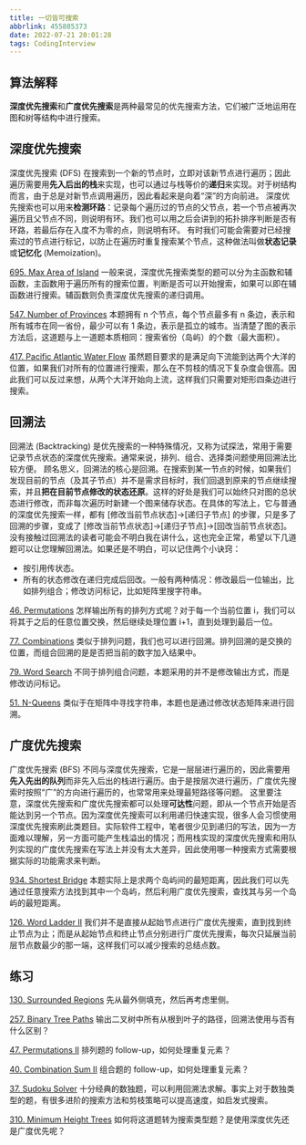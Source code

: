 ```yaml
---
title: 一切皆可搜索
abbrlink: 455805373
date: 2022-07-21 20:01:28
tags: CodingInterview
---
```

## 算法解释
**深度优先搜索**和**广度优先搜索**是两种最常见的优先搜索方法，它们被广泛地运用在图和树等结构中进行搜索。

## 深度优先搜索
深度优先搜索 (DFS) 在搜索到一个新的节点时，立即对该新节点进行遍历；因此遍历需要用**先入后出的栈**来实现，也可以通过与栈等价的**递归**来实现。对于树结构而言，由于总是对新节点调用遍历，因此看起来是向着“深”的方向前进。
深度优先搜索也可以用来**检测环路**：记录每个遍历过的节点的父节点，若一个节点被再次遍历且父节点不同，则说明有环。我们也可以用之后会讲到的拓扑排序判断是否有环路，若最后存在入度不为零的点，则说明有环。
有时我们可能会需要对已经搜索过的节点进行标记，以防止在遍历时重复搜索某个节点，这种做法叫做**状态记录**或**记忆化** (Memoization)。

[695. Max Area of Island](https://leetcode.com/problems/max-area-of-island/)
一般来说，深度优先搜索类型的题可以分为主函数和辅函数，主函数用于遍历所有的搜索位置，判断是否可以开始搜索，如果可以即在辅函数进行搜索。辅函数则负责深度优先搜索的递归调用。

[547. Number of Provinces](https://leetcode.com/problems/number-of-provinces/)
本题拥有 n 个节点，每个节点最多有 n 条边，表示和所有城市在同一省份，最少可以有 1 条边，表示是孤立的城市。当清楚了图的表示方法后，这道题与上一道题本质相同：搜索省份（岛屿）的个数（最大面积）。

[417. Pacific Atlantic Water Flow](https://leetcode.com/problems/pacific-atlantic-water-flow/)
虽然题目要求的是满足向下流能到达两个大洋的位置，如果我们对所有的位置进行搜索，那么在不剪枝的情况下复杂度会很高。因此我们可以反过来想，从两个大洋开始向上流，这样我们只需要对矩形四条边进行搜索。
<!--more-->
## 回溯法
回溯法 (Backtracking) 是优先搜索的一种特殊情况，又称为试探法，常用于需要记录节点状态的深度优先搜索。通常来说，排列、组合、选择类问题使用回溯法比较方便。
顾名思义，回溯法的核心是回溯。在搜索到某一节点的时候，如果我们发现目前的节点（及其子节点）并不是需求目标时，我们回退到原来的节点继续搜索，并且**把在目前节点修改的状态还原**。这样的好处是我们可以始终只对图的总状态进行修改，而非每次遍历时新建一个图来储存状态。在具体的写法上，它与普通的深度优先搜索一样，都有 [修改当前节点状态]→[递归子节点] 的步骤，只是多了回溯的步骤，变成了 [修改当前节点状态]→[递归子节点]→[回改当前节点状态]。
没有接触过回溯法的读者可能会不明白我在讲什么，这也完全正常，希望以下几道题可以让您理解回溯法。如果还是不明白，可以记住两个小诀窍：
- 按引用传状态。
- 所有的状态修改在递归完成后回改。一般有两种情况：修改最后一位输出，比如排列组合；修改访问标记，比如矩阵里搜字符串。

[46. Permutations](https://leetcode.com/problems/permutations/)
怎样输出所有的排列方式呢？对于每一个当前位置 i，我们可以将其于之后的任意位置交换，然后继续处理位置 i+1，直到处理到最后一位。

[77. Combinations](https://leetcode.com/problems/combinations/)
类似于排列问题，我们也可以进行回溯。排列回溯的是交换的位置，而组合回溯的是是否把当前的数字加入结果中。

[79. Word Search](https://leetcode.com/problems/word-search/)
不同于排列组合问题，本题采用的并不是修改输出方式，而是修改访问标记。

[51. N-Queens](https://leetcode.com/problems/n-queens/)
类似于在矩阵中寻找字符串，本题也是通过修改状态矩阵来进行回溯。

## 广度优先搜索
广度优先搜索 (BFS) 不同与深度优先搜索，它是一层层进行遍历的，因此需要用**先入先出的队列**而非先入后出的栈进行遍历。由于是按层次进行遍历，广度优先搜索时按照“广”的方向进行遍历的，也常常用来处理最短路径等问题。
这里要注意，深度优先搜索和广度优先搜索都可以处理**可达性**问题，即从一个节点开始是否能达到另一个节点。因为深度优先搜索可以利用递归快速实现，很多人会习惯使用深度优先搜索刷此类题目。实际软件工程中，笔者很少见到递归的写法，因为一方面难以理解，另一方面可能产生栈溢出的情况；而用栈实现的深度优先搜索和用队列实现的广度优先搜索在写法上并没有太大差异，因此使用哪一种搜索方式需要根据实际的功能需求来判断。

[934. Shortest Bridge](https://leetcode.com/problems/shortest-bridge/)
本题实际上是求两个岛屿间的最短距离，因此我们可以先通过任意搜索方法找到其中一个岛屿，然后利用广度优先搜索，查找其与另一个岛屿的最短距离。

[126. Word Ladder II](https://leetcode.com/problems/word-ladder-ii/)
我们并不是直接从起始节点进行广度优先搜索，直到找到终止节点为止；而是从起始节点和终止节点分别进行广度优先搜索，每次只延展当前层节点数最少的那一端，这样我们可以减少搜索的总结点数。

## 练习
[130. Surrounded Regions](https://leetcode.com/problems/surrounded-regions/)
先从最外侧填充，然后再考虑里侧。

[257. Binary Tree Paths](https://leetcode.com/problems/binary-tree-paths/)
输出二叉树中所有从根到叶子的路径，回溯法使用与否有什么区别？

[47. Permutations II](https://leetcode.com/problems/permutations-ii/)
排列题的 follow-up，如何处理重复元素？

[40. Combination Sum II](https://leetcode.com/problems/combination-sum-ii/)
组合题的 follow-up，如何处理重复元素？

[37. Sudoku Solver](https://leetcode.com/problems/sudoku-solver/)
十分经典的数独题，可以利用回溯法求解。事实上对于数独类型的题，有很多进阶的搜索方法和剪枝策略可以提高速度，如启发式搜索。

[310. Minimum Height Trees](https://leetcode.com/problems/minimum-height-trees/)
如何将这道题转为搜索类型题？是使用深度优先还是广度优先呢？
